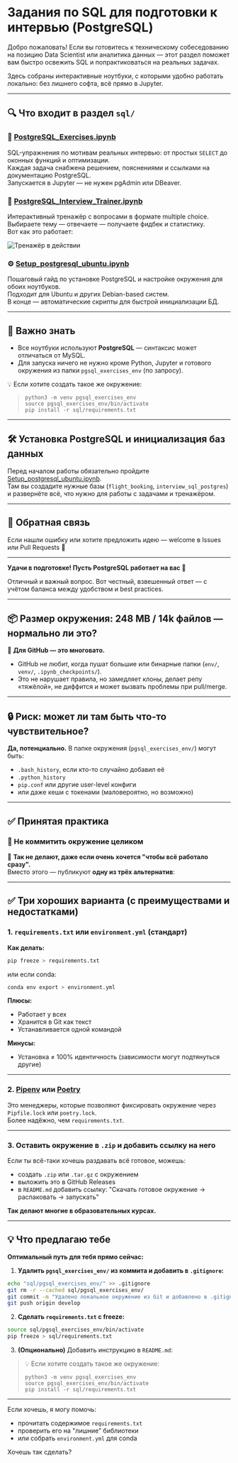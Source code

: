 # Задания по SQL для подготовки к интервью (PostgreSQL)

Добро пожаловать! Если вы готовитесь к техническому собеседованию на позицию Data Scientist или аналитика данных — этот раздел поможет вам быстро освежить SQL и попрактиковаться на реальных задачах.

Здесь собраны интерактивные ноутбуки, с которыми удобно работать локально: без лишнего софта, всё прямо в Jupyter.

---

## 🔍 Что входит в раздел `sql/`

### 📘 [PostgreSQL_Exercises.ipynb](https://nbviewer.org/github/alex-sokolov2011/ds_interview_prep_resources/blob/main/sql/PostgreSQL_Exercises.ipynb)  
SQL-упражнения по мотивам реальных интервью: от простых `SELECT` до оконных функций и оптимизации.  
Каждая задача снабжена решением, пояснениями и ссылками на документацию PostgreSQL.  
Запускается в Jupyter — не нужен pgAdmin или DBeaver.

### 🎯 [PostgreSQL_Interview_Trainer.ipynb](https://nbviewer.org/github/alex-sokolov2011/ds_interview_prep_resources/blob/main/sql/PostgreSQL_Interview_Trainer.ipynb)  
Интерактивный тренажёр с вопросами в формате multiple choice.  
Выбираете тему — отвечаете — получаете фидбек и статистику.  
Вот как это работает:

![Тренажёр в действии](./images/screen.gif)

### ⚙️ [Setup_postgresql_ubuntu.ipynb](https://nbviewer.org/github/alex-sokolov2011/ds_interview_prep_resources/blob/main/sql/Setup_postgresql_ubuntu.ipynb)  
Пошаговый гайд по установке PostgreSQL и настройке окружения для обоих ноутбуков.  
Подходит для Ubuntu и других Debian-based систем.  
В конце — автоматические скрипты для быстрой инициализации БД.

---

## 📌 Важно знать

- Все ноутбуки используют **PostgreSQL** — синтаксис может отличаться от MySQL.
- Для запуска ничего не нужно кроме Python, Jupyter и готового окружения из папки `pgsql_exercises_env` (по запросу).  

💡 Если хотите создать такое же окружение:
> ```
> python3 -m venv pgsql_exercises_env  
> source pgsql_exercises_env/bin/activate  
> pip install -r sql/requirements.txt
> ```

---

## 🛠 Установка PostgreSQL и инициализация баз данных

Перед началом работы обязательно пройдите [Setup_postgresql_ubuntu.ipynb](https://nbviewer.org/github/alex-sokolov2011/ds_interview_prep_resources/blob/main/sql/Setup_postgresql_ubuntu.ipynb).  
Там вы создадите нужные базы (`flight_booking`, `interview_sql_postgres`) и развернёте всё, что нужно для работы с задачами и тренажёром.

---

## 💬 Обратная связь

Если нашли ошибку или хотите предложить идею — welcome в Issues или Pull Requests 🙂

---

**Удачи в подготовке! Пусть PostgreSQL работает на вас 💪**

Отличный и важный вопрос. Вот честный, взвешенный ответ — с учётом баланса между удобством и best practices.

---

## 📦 Размер окружения: 248 MB / 14k файлов — нормально ли это?

🔸 **Для GitHub — это многовато.**  
- GitHub не любит, когда пушат большие или бинарные папки (`env/`, `venv/`, `.ipynb_checkpoints/`).
- Это не нарушает правила, но замедляет клоны, делает репу «тяжёлой», не диффится и может вызвать проблемы при pull/merge.

---

## 🔒 Риск: может ли там быть что-то чувствительное?

**Да, потенциально.** В папке окружения (`pgsql_exercises_env/`) могут быть:

- `.bash_history`, если кто-то случайно добавил её
- `.python_history`
- `pip.conf` или другие user-level конфиги
- или даже кеши с токенами (маловероятно, но возможно)

---

## ✅ Принятая практика

### 🚫 Не коммитить окружение целиком

🧶 **Так не делают, даже если очень хочется "чтобы всё работало сразу".**  
Вместо этого — публикуют **одну из трёх альтернатив**:

---

## ✅ Три хороших варианта (с преимуществами и недостатками)

### 1. `requirements.txt` или `environment.yml` (стандарт)

**Как делать:**

```bash
pip freeze > requirements.txt
```
или если conda:
```bash
conda env export > environment.yml
```

**Плюсы:**
- Работает у всех
- Хранится в Git как текст
- Устанавливается одной командой

**Минусы:**
- Установка ≠ 100% идентичность (зависимости могут подтянуться другие)

---

### 2. [Pipenv](https://pipenv.pypa.io/en/latest/) или [Poetry](https://python-poetry.org/)

Это менеджеры, которые позволяют фиксировать окружение через `Pipfile.lock` или `poetry.lock`.  
Более надёжно, чем `requirements.txt`.

---

### 3. **Оставить окружение в `.zip` и добавить ссылку на него**

Если ты всё-таки хочешь раздавать всё готовое, можешь:

- создать `.zip` или `.tar.gz` с окружением
- выложить это в GitHub Releases
- в `README.md` добавить ссылку: "Скачать готовое окружение → распаковать → запускать"

**Так делают многие в образовательных курсах.**

---

## 💡 Что предлагаю тебе

**Оптимальный путь для тебя прямо сейчас:**

1. **Удалить `pgsql_exercises_env/` из коммита и добавить в `.gitignore`:**

```bash
echo "sql/pgsql_exercises_env/" >> .gitignore
git rm -r --cached sql/pgsql_exercises_env/
git commit -m "Удалено локальное окружение из Git и добавлено в .gitignore"
git push origin develop
```

2. **Сделать `requirements.txt` с freeze:**

```bash
source sql/pgsql_exercises_env/bin/activate
pip freeze > sql/requirements.txt
```

3. **(Опционально)** Добавить инструкцию в `README.md`:

> 💡 Если хотите создать такое же окружение:
> ```
> python3 -m venv pgsql_exercises_env  
> source pgsql_exercises_env/bin/activate  
> pip install -r sql/requirements.txt
> ```

---

Если хочешь, я могу помочь:
- прочитать содержимое `requirements.txt`
- проверить его на "лишние" библиотеки
- или собрать `environment.yml` для conda

Хочешь так сделать?
